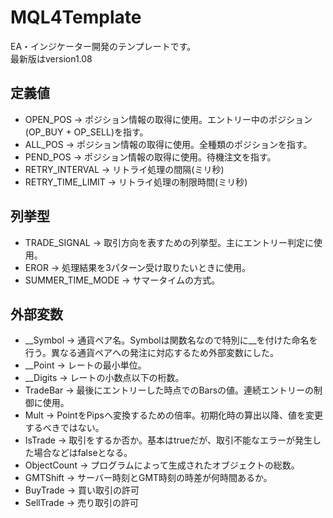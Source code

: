# MQL4Template
EA・インジケーター開発のテンプレートです。  
最新版はversion1.08
  
  
  
  
## 定義値
+ OPEN_POS -> ポジション情報の取得に使用。エントリー中のポジション(OP_BUY + OP_SELL)を指す。
+ ALL_POS -> ポジション情報の取得に使用。全種類のポジションを指す。
+ PEND_POS -> ポジション情報の取得に使用。待機注文を指す。
+ RETRY_INTERVAL -> リトライ処理の間隔(ミリ秒)
+ RETRY_TIME_LIMIT -> リトライ処理の制限時間(ミリ秒)
  
  
  
  
## 列挙型
+ TRADE_SIGNAL -> 取引方向を表すための列挙型。主にエントリー判定に使用。
+ EROR -> 処理結果を3パターン受け取りたいときに使用。
+ SUMMER_TIME_MODE -> サマータイムの方式。
  
  
  
  
## 外部変数
+ __Symbol -> 通貨ペア名。Symbolは関数名なので特別に__を付けた命名を行う。異なる通貨ペアへの発注に対応するため外部変数にした。
+ __Point -> レートの最小単位。
+ __Digits -> レートの小数点以下の桁数。
+ TradeBar -> 最後にエントリーした時点でのBarsの値。連続エントリーの制御に使用。
+ Mult -> PointをPipsへ変換するための倍率。初期化時の算出以降、値を変更するべきではない。
+ IsTrade -> 取引をするか否か。基本はtrueだが、取引不能なエラーが発生した場合などはfalseとなる。
+ ObjectCount -> プログラムによって生成されたオブジェクトの総数。
+ GMTShift -> サーバー時刻とGMT時刻の時差が何時間あるか。
+ BuyTrade -> 買い取引の許可
+ SellTrade -> 売り取引の許可
